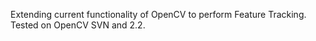 Extending current functionality of OpenCV to perform Feature Tracking. Tested on OpenCV SVN and 2.2.